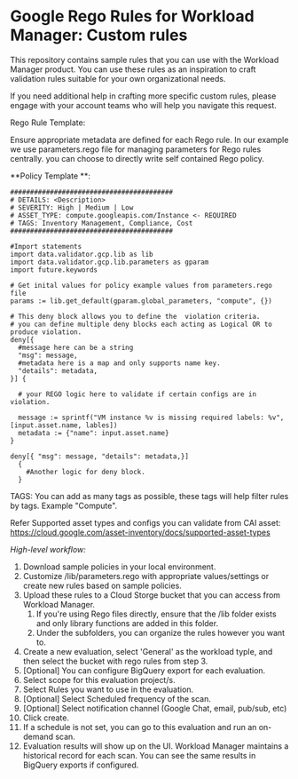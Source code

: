 # Google Rego Rules for Workload Manager: Custom rules

This repository contains sample rules that you can use with the Workload Manager product. You can use these rules as an inspiration to craft validation rules suitable for your own organizational needs.

If you need additional help in crafting more specific custom rules, please engage with your account teams who will help you navigate this request.

Rego Rule Template:

Ensure appropriate metadata are defined for each Rego rule.
In our example we use parameters.rego file for managing parameters for Rego rules centrally. you can choose to directly write self contained Rego policy.

**Policy Template **:
```
#########################################
# DETAILS: <Description>  
# SEVERITY: High | Medium | Low
# ASSET_TYPE: compute.googleapis.com/Instance <- REQUIRED
# TAGS: Inventory Management, Compliance, Cost
#########################################

#Import statements
import data.validator.gcp.lib as lib
import data.validator.gcp.lib.parameters as gparam
import future.keywords

# Get inital values for policy example values from parameters.rego file
params := lib.get_default(gparam.global_parameters, "compute", {})

# This deny block allows you to define the  violation criteria.
# you can define multiple deny blocks each acting as Logical OR to produce violation.  
deny[{
  #message here can be a string
  "msg": message,
  #metadata here is a map and only supports name key.
  "details": metadata,
}] {

  # your REGO logic here to validate if certain configs are in violation.

  message := sprintf("VM instance %v is missing required labels: %v", [input.asset.name, lables])
  metadata := {"name": input.asset.name}
}

deny[{ "msg": message, "details": metadata,}]
  {
    #Another logic for deny block.
  }

```
TAGS: You can add as many tags as possible, these tags will help filter rules by tags. Example "Compute".

Refer Supported asset types and configs you can validate from CAI asset: https://cloud.google.com/asset-inventory/docs/supported-asset-types

*High-level workflow:*

1. Download sample policies in your local environment.
1. Customize /lib/parameters.rego with appropriate values/settings or create new rules based on sample policies.
1. Upload these rules to a Cloud Storge bucket that you can access from  Workload Manager.
   1. If you're using Rego files directly, ensure that the /lib folder exists and only library functions are added in this folder.
   1. Under the subfolders, you can organize the rules however you want to.
1. Create a new evaluation, select 'General' as the workload typle, and  then select the bucket with rego rules from step 3.
1. [Optional] You can configure BigQuery export for each evaluation.
1. Select scope for this evaluation project/s.
1. Select Rules you want to use in the evaluation.
1. [Optional] Select Scheduled frequency of the scan.
1. [Optional] Select notification channel (Google Chat, email, pub/sub, etc)
1. Click create.
1. If a schedule is not set, you can go to this evaluation and run an on-demand scan.
1. Evaluation results will show up on the UI. Workload Manager maintains a historical record for each scan. You can see the same results in BigQuery exports if configured.
